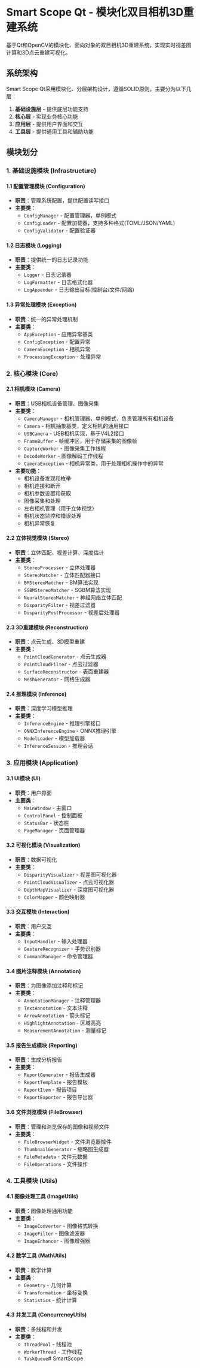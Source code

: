 # Smart Scope Qt - 模块化双目相机3D重建系统

基于Qt和OpenCV的模块化、面向对象的双目相机3D重建系统，实现实时视差图计算和3D点云重建可视化。

## 系统架构

Smart Scope Qt采用模块化、分层架构设计，遵循SOLID原则，主要分为以下几层：

1. **基础设施层** - 提供底层功能支持
2. **核心层** - 实现业务核心功能
3. **应用层** - 提供用户界面和交互
4. **工具层** - 提供通用工具和辅助功能

## 模块划分

### 1. 基础设施模块 (Infrastructure)

#### 1.1 配置管理模块 (Configuration)
- **职责**：管理系统配置，提供配置读写接口
- **主要类**：
  - `ConfigManager` - 配置管理器，单例模式
  - `ConfigLoader` - 配置加载器，支持多种格式(TOML/JSON/YAML)
  - `ConfigValidator` - 配置验证器

#### 1.2 日志模块 (Logging)
- **职责**：提供统一的日志记录功能
- **主要类**：
  - `Logger` - 日志记录器
  - `LogFormatter` - 日志格式化器
  - `LogAppender` - 日志输出目标(控制台/文件/网络)

#### 1.3 异常处理模块 (Exception)
- **职责**：统一的异常处理机制
- **主要类**：
  - `AppException` - 应用异常基类
  - `ConfigException` - 配置异常
  - `CameraException` - 相机异常
  - `ProcessingException` - 处理异常

### 2. 核心模块 (Core)

#### 2.1 相机模块 (Camera)
- **职责**：USB相机设备管理、图像采集
- **主要类**：
  - `CameraManager` - 相机管理器，单例模式，负责管理所有相机设备
  - `Camera` - 相机抽象基类，定义相机的通用接口
  - `USBCamera` - USB相机实现，基于V4L2接口
  - `FrameBuffer` - 帧缓冲区，用于存储采集的图像帧
  - `CaptureWorker` - 图像采集工作线程
  - `DecodeWorker` - 图像解码工作线程
  - `CameraException` - 相机异常类，用于处理相机操作中的异常
- **主要功能**：
  - 相机设备发现和枚举
  - 相机连接和断开
  - 相机参数设置和获取
  - 图像采集和处理
  - 左右相机管理（用于立体视觉）
  - 相机状态监控和错误处理
  - 相机异常恢复

#### 2.2 立体视觉模块 (Stereo)
- **职责**：立体匹配、视差计算、深度估计
- **主要类**：
  - `StereoProcessor` - 立体处理器
  - `StereoMatcher` - 立体匹配器接口
  - `BMStereoMatcher` - BM算法实现
  - `SGBMStereoMatcher` - SGBM算法实现
  - `NeuralStereoMatcher` - 神经网络立体匹配
  - `DisparityFilter` - 视差过滤器
  - `DisparityPostProcessor` - 视差后处理器

#### 2.3 3D重建模块 (Reconstruction)
- **职责**：点云生成、3D模型重建
- **主要类**：
  - `PointCloudGenerator` - 点云生成器
  - `PointCloudFilter` - 点云过滤器
  - `SurfaceReconstructor` - 表面重建器
  - `MeshGenerator` - 网格生成器

#### 2.4 推理模块 (Inference)
- **职责**：深度学习模型推理
- **主要类**：
  - `InferenceEngine` - 推理引擎接口
  - `ONNXInferenceEngine` - ONNX推理引擎
  - `ModelLoader` - 模型加载器
  - `InferenceSession` - 推理会话

### 3. 应用模块 (Application)

#### 3.1 UI模块 (UI)
- **职责**：用户界面
- **主要类**：
  - `MainWindow` - 主窗口
  - `ControlPanel` - 控制面板
  - `StatusBar` - 状态栏
  - `PageManager` - 页面管理器

#### 3.2 可视化模块 (Visualization)
- **职责**：数据可视化
- **主要类**：
  - `DisparityVisualizer` - 视差图可视化器
  - `PointCloudVisualizer` - 点云可视化器
  - `DepthMapVisualizer` - 深度图可视化器
  - `ColorMapper` - 颜色映射器

#### 3.3 交互模块 (Interaction)
- **职责**：用户交互
- **主要类**：
  - `InputHandler` - 输入处理器
  - `GestureRecognizer` - 手势识别器
  - `CommandManager` - 命令管理器

#### 3.4 图片注释模块 (Annotation)
- **职责**：为图像添加注释和标记
- **主要类**：
  - `AnnotationManager` - 注释管理器
  - `TextAnnotation` - 文本注释
  - `ArrowAnnotation` - 箭头标记
  - `HighlightAnnotation` - 区域高亮
  - `MeasurementAnnotation` - 测量标记

#### 3.5 报告生成模块 (Reporting)
- **职责**：生成分析报告
- **主要类**：
  - `ReportGenerator` - 报告生成器
  - `ReportTemplate` - 报告模板
  - `ReportItem` - 报告项目
  - `ReportExporter` - 报告导出器

#### 3.6 文件浏览模块 (FileBrowser)
- **职责**：管理和浏览保存的图像和视频文件
- **主要类**：
  - `FileBrowserWidget` - 文件浏览器控件
  - `ThumbnailGenerator` - 缩略图生成器
  - `FileMetadata` - 文件元数据
  - `FileOperations` - 文件操作

### 4. 工具模块 (Utils)

#### 4.1 图像处理工具 (ImageUtils)
- **职责**：图像处理通用功能
- **主要类**：
  - `ImageConverter` - 图像格式转换
  - `ImageFilter` - 图像滤波器
  - `ImageEnhancer` - 图像增强器

#### 4.2 数学工具 (MathUtils)
- **职责**：数学计算
- **主要类**：
  - `Geometry` - 几何计算
  - `Transformation` - 坐标变换
  - `Statistics` - 统计计算

#### 4.3 并发工具 (ConcurrencyUtils)
- **职责**：多线程和并发
- **主要类**：
  - `ThreadPool` - 线程池
  - `WorkerThread` - 工作线程
  - `TaskQueue`# SmartScope
